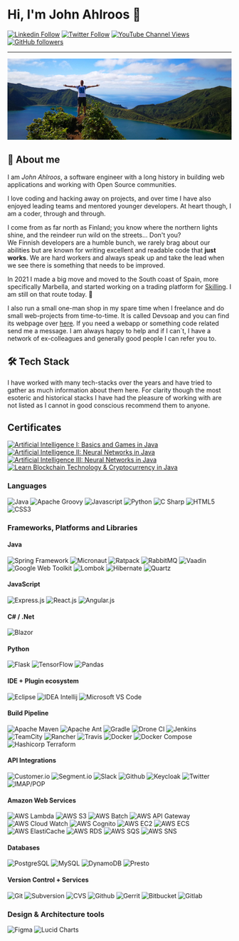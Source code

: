 # Hi, I'm John Ahlroos 👋

[![Linkedin Follow](https://img.shields.io/badge/LinkedIn-15.5k-blue?style=social&logo=linkedin)](https://linkedin.com/john.ahlroos)
[![Twitter Follow](https://img.shields.io/twitter/follow/jatwitt?style=social)]()
[![YouTube Channel Views](https://img.shields.io/youtube/channel/views/UCCxxbd2Zf6Op9fThLPSZMGg?style=social)](https://twitter.com/jatwitt)
[![GitHub followers](https://img.shields.io/github/followers/johndevs?style=social)](https://https://github.com/johndevs)

---

![Header](/static/header.png)

## 💬 About me

I am *John Ahlroos*, a software engineer with a long history in building web applications and working with Open 
Source communities. 

I love coding and hacking away on projects, and over time I have also enjoyed leading teams and mentored younger 
developers. At heart though, I am a coder, through and through.

I come from as far north as Finland; you know where the northern lights shine, and the reindeer run wild on the 
streets... Don't you? <br/>
We Finnish developers are a humble bunch, we rarely brag about our abilities but are known for 
writing excellent and readable code that **just works**. We are hard workers and always speak up and 
take the lead when we see there is something that needs to be improved. 

In 2021 I made a big move and moved to the South coast of Spain, more specifically Marbella, and started working on a 
trading platform for [Skilling](https://skilling.com). I am still on that route today. 🌴

I also run a small one-man shop in my spare time when I freelance and do small web-projects from time-to-time. It is 
called Devsoap and you can find its webpage over [here](https://devsoap.com). If you need a webapp or something code 
related send me a message. I am always happy to help and if I can´t, I have a network of ex-colleagues and generally 
good people I can refer you to.

## 🛠 Tech Stack

I have worked with many tech-stacks over the years and have tried to gather as much information about them here. 
For clarity though the most esoteric and historical stacks I have had the pleasure of working with are not 
listed as I cannot in good conscious recommend them to anyone.

## Certificates
<a href="https://www.udemy.com/certificate/UC-6d4c0784-1553-4296-a3a2-95af467c0b92" title="Udemy - Artificial Intelligence I: Basics and Games in Java">
    <img src="https://udemy-certificate.s3.amazonaws.com/image/UC-6d4c0784-1553-4296-a3a2-95af467c0b92.jpg" style="width:20%"  alt="Artificial Intelligence I: Basics and Games in Java"/>
</a>

<a href="https://www.udemy.com/certificate/UC-4f96b555-5518-46e6-9aa7-84638b309de8" title="Udemy - Artificial Intelligence II: Neural Networks in Java">
    <img src="https://udemy-certificate.s3.amazonaws.com/image/UC-4f96b555-5518-46e6-9aa7-84638b309de8.jpg" style="width:20%"  alt="Artificial Intelligence II: Neural Networks in Java"/>
</a>

<a href="https://www.udemy.com/certificate/UC-298e2bed-704e-4f06-911e-a13b2f0d83a0" title="Udemy - Artificial Intelligence III: Neural Networks in Java">
    <img src="https://udemy-certificate.s3.amazonaws.com/image/UC-298e2bed-704e-4f06-911e-a13b2f0d83a0.jpg" style="width:20%"  alt="Artificial Intelligence III: Neural Networks in Java"/>
</a>

<a href="https://www.udemy.com/certificate/UC-b41ac9ea-c670-4a46-a2de-28f7b6c66b12" title="Udemy - Learn Blockchain Technology & Cryptocurrency in Java">
    <img src="https://udemy-certificate.s3.amazonaws.com/image/UC-b41ac9ea-c670-4a46-a2de-28f7b6c66b12.jpg" style="width:20%"  alt="Learn Blockchain Technology & Cryptocurrency in Java"/>
</a>





### Languages  

![Java](https://img.shields.io/badge/java-%236DB33F.svg?style=for-the-badge&logo=java&logoColor=white)
![Apache Groovy](https://img.shields.io/badge/apache_groovy-%23E34F26.svg?style=for-the-badge&logo=apache&logoColor=white)
![Javascript](https://img.shields.io/badge/javascript-%23E34F26.svg?style=for-the-badge&logo=javascript&logoColor=white)
![Python](https://img.shields.io/badge/python-%23323330.svg?style=for-the-badge&logo=python&logoColor=white)
![C Sharp](https://img.shields.io/badge/c_sharp-%23E34F26.svg?style=for-the-badge&logo=c&logoColor=white)
![HTML5](https://img.shields.io/badge/html5-%231572B6.svg?style=for-the-badge&logo=html5&logoColor=white)
![CSS3](https://img.shields.io/badge/css3-%231572B6.svg?style=for-the-badge&logo=css3&logoColor=white)

### Frameworks, Platforms and Libraries

#### Java
![Spring Framework](https://img.shields.io/badge/spring_framework-%23E34F26.svg?style=for-the-badge&logo=spring&logoColor=white)
![Micronaut](https://img.shields.io/badge/micronaut-%23323330.svg?style=for-the-badge&logo=micronaut&logoColor=white)
![Ratpack](https://img.shields.io/badge/ratpack-%23323330.svg?style=for-the-badge&logo=ratpack&logoColor=white)
![RabbitMQ](https://img.shields.io/badge/rabbitmq-%236DB33F.svg?style=for-the-badge&logo=rabbitmq&logoColor=white)
![Vaadin](https://img.shields.io/badge/vaadin-%231572B6.svg?style=for-the-badge&logo=vaadin&logoColor=white)
![Google Web Toolkit](https://img.shields.io/badge/google_web_toolkit-%231572B6.svg?style=for-the-badge&logo=google&logoColor=white)
![Lombok](https://img.shields.io/badge/lombok-%23ED8B00.svg?style=for-the-badge&logo=lombok&logoColor=white)
![Hibernate](https://img.shields.io/badge/hibernate-%231572B6.svg?style=for-the-badge&logo=hibernate&logoColor=white)
![Quartz](https://img.shields.io/badge/quartz-%23ED8B00.svg?style=for-the-badge&logo=quartz&logoColor=white)

#### JavaScript
![Express.js](https://img.shields.io/badge/express.js-%23ED8B00.svg?style=for-the-badge&logo=express&logoColor=white)
![React.js](https://img.shields.io/badge/react.js-%23E34F26.svg?style=for-the-badge&logo=react&logoColor=white)
![Angular.js](https://img.shields.io/badge/angular.js-%23E34F26.svg?style=for-the-badge&logo=angular&logoColor=white)

#### C# / .Net
![Blazor](https://img.shields.io/badge/blazor-%23323330.svg?style=for-the-badge&logo=blazor&logoColor=white)

#### Python
![Flask](https://img.shields.io/badge/flask-%231572B6.svg?style=for-the-badge&logo=flask&logoColor=white)
![TensorFlow](https://img.shields.io/badge/tensorflow-%231572B6.svg?style=for-the-badge&logo=tensorflow&logoColor=white)
![Pandas](https://img.shields.io/badge/pandas-%23ED8B00.svg?style=for-the-badge&logo=pandas&logoColor=white)

#### IDE + Plugin ecosystem
![Eclipse](https://img.shields.io/badge/eclipse-%23ED8B00.svg?style=for-the-badge&logo=eclipse&logoColor=white)
![IDEA Intellij](https://img.shields.io/badge/idea_intellij-%236DB33F.svg?style=for-the-badge&logo=idea&logoColor=white)
![Microsoft VS Code](https://img.shields.io/badge/microsoft_vs_code-%236DB33F.svg?style=for-the-badge&logo=microsoft&logoColor=white)

#### Build Pipeline
![Apache Maven](https://img.shields.io/badge/apache_maven-%23E34F26.svg?style=for-the-badge&logo=apache&logoColor=white)
![Apache Ant](https://img.shields.io/badge/apache_ant-%231572B6.svg?style=for-the-badge&logo=apache&logoColor=white)
![Gradle](https://img.shields.io/badge/gradle-%236DB33F.svg?style=for-the-badge&logo=gradle&logoColor=white)
![Drone CI](https://img.shields.io/badge/drone_ci-%23E34F26.svg?style=for-the-badge&logo=drone&logoColor=white)
![Jenkins](https://img.shields.io/badge/jenkins-%23ED8B00.svg?style=for-the-badge&logo=jenkins&logoColor=white)
![TeamCity](https://img.shields.io/badge/teamcity-%23E34F26.svg?style=for-the-badge&logo=teamcity&logoColor=white)
![Rancher](https://img.shields.io/badge/rancher-%231572B6.svg?style=for-the-badge&logo=rancher&logoColor=white)
![Travis](https://img.shields.io/badge/travis-%23323330.svg?style=for-the-badge&logo=travis&logoColor=white)
![Docker](https://img.shields.io/badge/docker-%236DB33F.svg?style=for-the-badge&logo=docker&logoColor=white)
![Docker Compose](https://img.shields.io/badge/docker_compose-%23323330.svg?style=for-the-badge&logo=docker&logoColor=white)
![Hashicorp Terraform](https://img.shields.io/badge/hashicorp_terraform-%23ED8B00.svg?style=for-the-badge&logo=terraform&logoColor=white)

#### API Integrations
![Customer.io](https://img.shields.io/badge/customer.io-%23ED8B00.svg?style=for-the-badge&logo=customer.io&logoColor=white)
![Segment.io](https://img.shields.io/badge/segment.io-%23E34F26.svg?style=for-the-badge&logo=segment.io&logoColor=white)
![Slack](https://img.shields.io/badge/slack-%231572B6.svg?style=for-the-badge&logo=slack&logoColor=white)
![Github](https://img.shields.io/badge/github-%23ED8B00.svg?style=for-the-badge&logo=github&logoColor=white)
![Keycloak](https://img.shields.io/badge/keycloak-%23ED8B00.svg?style=for-the-badge&logo=keycloak&logoColor=white)
![Twitter](https://img.shields.io/badge/twitter-%236DB33F.svg?style=for-the-badge&logo=twitter&logoColor=white)
![IMAP/POP](https://img.shields.io/badge/imap/pop-%23323330.svg?style=for-the-badge&logo=imap/pop&logoColor=white)

#### Amazon Web Services
![AWS Lambda](https://img.shields.io/badge/aws_lambda-%23323330.svg?style=for-the-badge&logo=amazon&logoColor=white)
![AWS S3](https://img.shields.io/badge/aws_s3-%23ED8B00.svg?style=for-the-badge&logo=amazon&logoColor=white)
![AWS Batch](https://img.shields.io/badge/aws_batch-%23E34F26.svg?style=for-the-badge&logo=amazon&logoColor=white)
![AWS API Gateway](https://img.shields.io/badge/aws_api_gateway-%23323330.svg?style=for-the-badge&logo=amazon&logoColor=white)
![AWS Cloud Watch](https://img.shields.io/badge/aws_cloud_watch-%23E34F26.svg?style=for-the-badge&logo=amazon&logoColor=white)
![AWS Cognito](https://img.shields.io/badge/aws_cognito-%23ED8B00.svg?style=for-the-badge&logo=amazon&logoColor=white)
![AWS EC2](https://img.shields.io/badge/aws_ec2-%231572B6.svg?style=for-the-badge&logo=amazon&logoColor=white)
![AWS ECS](https://img.shields.io/badge/aws_ecs-%23ED8B00.svg?style=for-the-badge&logo=amazon&logoColor=white)
![AWS ElastiCache](https://img.shields.io/badge/aws_elasticache-%23323330.svg?style=for-the-badge&logo=amazon&logoColor=white)
![AWS RDS](https://img.shields.io/badge/aws_rds-%23E34F26.svg?style=for-the-badge&logo=amazon&logoColor=white)
![AWS SQS](https://img.shields.io/badge/aws_sqs-%23323330.svg?style=for-the-badge&logo=amazon&logoColor=white)
![AWS SNS](https://img.shields.io/badge/aws_sns-%23ED8B00.svg?style=for-the-badge&logo=amazon&logoColor=white)

#### Databases
![PostgreSQL](https://img.shields.io/badge/postgresql-%23323330.svg?style=for-the-badge&logo=postgresql&logoColor=white)
![MySQL](https://img.shields.io/badge/mysql-%23ED8B00.svg?style=for-the-badge&logo=mysql&logoColor=white)
![DynamoDB](https://img.shields.io/badge/dynamodb-%231572B6.svg?style=for-the-badge&logo=dynamodb&logoColor=white)
![Presto](https://img.shields.io/badge/presto-%23323330.svg?style=for-the-badge&logo=presto&logoColor=white)

#### Version Control + Services
![Git](https://img.shields.io/badge/git-%231572B6.svg?style=for-the-badge&logo=git&logoColor=white)
![Subversion](https://img.shields.io/badge/subversion-%236DB33F.svg?style=for-the-badge&logo=subversion&logoColor=white)
![CVS](https://img.shields.io/badge/cvs-%231572B6.svg?style=for-the-badge&logo=cvs&logoColor=white)
![Github](https://img.shields.io/badge/github-%23ED8B00.svg?style=for-the-badge&logo=github&logoColor=white)
![Gerrit](https://img.shields.io/badge/gerrit-%23ED8B00.svg?style=for-the-badge&logo=gerrit&logoColor=white)
![Bitbucket](https://img.shields.io/badge/bitbucket-%23323330.svg?style=for-the-badge&logo=bitbucket&logoColor=white)
![Gitlab](https://img.shields.io/badge/gitlab-%236DB33F.svg?style=for-the-badge&logo=gitlab&logoColor=white)

### Design & Architecture tools
![Figma](https://img.shields.io/badge/figma-%236DB33F.svg?style=for-the-badge&logo=figma&logoColor=white)
![Lucid Charts](https://img.shields.io/badge/lucid_charts-%23E34F26.svg?style=for-the-badge&logo=lucid&logoColor=white)
